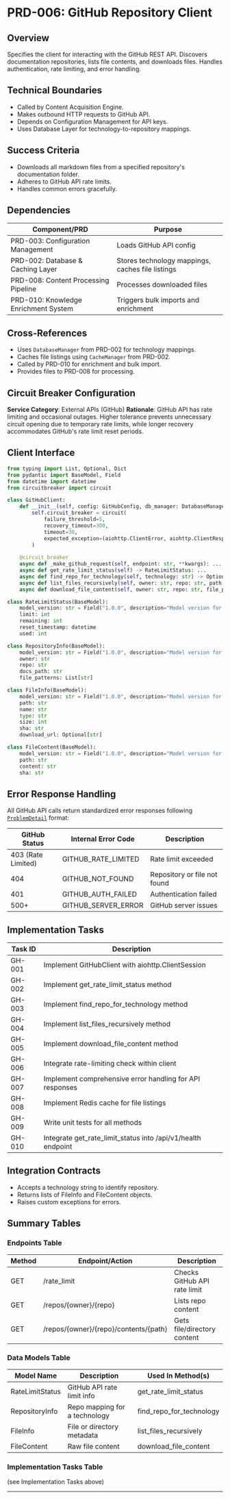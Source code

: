 # PRD-006: GitHub Repository Client

## Overview
Specifies the client for interacting with the GitHub REST API. Discovers documentation repositories, lists file contents, and downloads files. Handles authentication, rate limiting, and error handling.

## Technical Boundaries
- Called by Content Acquisition Engine.
- Makes outbound HTTP requests to GitHub API.
- Depends on Configuration Management for API keys.
- Uses Database Layer for technology-to-repository mappings.

## Success Criteria
- Downloads all markdown files from a specified repository's documentation folder.
- Adheres to GitHub API rate limits.
- Handles common errors gracefully.

## Dependencies
| Component/PRD | Purpose |
|---------------|---------|
| PRD-003: Configuration Management | Loads GitHub API config |
| PRD-002: Database & Caching Layer | Stores technology mappings, caches file listings |
| PRD-008: Content Processing Pipeline | Processes downloaded files |
| PRD-010: Knowledge Enrichment System | Triggers bulk imports and enrichment |

## Cross-References
- Uses `DatabaseManager` from PRD-002 for technology mappings.
- Caches file listings using `CacheManager` from PRD-002.
- Called by PRD-010 for enrichment and bulk import.
- Provides files to PRD-008 for processing.

## Circuit Breaker Configuration

**Service Category**: External APIs (GitHub)
**Rationale**: GitHub API has rate limiting and occasional outages. Higher tolerance prevents unnecessary circuit opening due to temporary rate limits, while longer recovery accommodates GitHub's rate limit reset periods.

## Client Interface

```python
from typing import List, Optional, Dict
from pydantic import BaseModel, Field
from datetime import datetime
from circuitbreaker import circuit

class GitHubClient:
    def __init__(self, config: GitHubConfig, db_manager: DatabaseManager):
        self.circuit_breaker = circuit(
            failure_threshold=5,
            recovery_timeout=300,
            timeout=30,
            expected_exception=(aiohttp.ClientError, aiohttp.ClientResponseError)
        )
    
    @circuit_breaker
    async def _make_github_request(self, endpoint: str, **kwargs): ...
    async def get_rate_limit_status(self) -> RateLimitStatus: ...
    async def find_repo_for_technology(self, technology: str) -> Optional[RepositoryInfo]: ...
    async def list_files_recursively(self, owner: str, repo: str, path: str, file_patterns: List[str]) -> List[FileInfo]: ...
    async def download_file_content(self, owner: str, repo: str, file_path: str) -> Optional[FileContent]: ...

class RateLimitStatus(BaseModel):
    model_version: str = Field("1.0.0", description="Model version for compatibility")
    limit: int
    remaining: int
    reset_timestamp: datetime
    used: int

class RepositoryInfo(BaseModel):
    model_version: str = Field("1.0.0", description="Model version for compatibility")
    owner: str
    repo: str
    docs_path: str
    file_patterns: List[str]

class FileInfo(BaseModel):
    model_version: str = Field("1.0.0", description="Model version for compatibility")
    path: str
    name: str
    type: str
    size: int
    sha: str
    download_url: Optional[str]

class FileContent(BaseModel):
    model_version: str = Field("1.0.0", description="Model version for compatibility")
    path: str
    content: str
    sha: str
```

## Error Response Handling

All GitHub API calls return standardized error responses following [`ProblemDetail`](PRD-001_HTTP_API_Foundation.md:51) format:

| GitHub Status | Internal Error Code | Description |
|---------------|-------------------|-------------|
| 403 (Rate Limited) | GITHUB_RATE_LIMITED | Rate limit exceeded |
| 404 | GITHUB_NOT_FOUND | Repository or file not found |
| 401 | GITHUB_AUTH_FAILED | Authentication failed |
| 500+ | GITHUB_SERVER_ERROR | GitHub server issues |

## Implementation Tasks

| Task ID | Description |
|---------|-------------|
| GH-001  | Implement GitHubClient with aiohttp.ClientSession |
| GH-002  | Implement get_rate_limit_status method |
| GH-003  | Implement find_repo_for_technology method |
| GH-004  | Implement list_files_recursively method |
| GH-005  | Implement download_file_content method |
| GH-006  | Integrate rate-limiting check within client |
| GH-007  | Implement comprehensive error handling for API responses |
| GH-008  | Implement Redis cache for file listings |
| GH-009  | Write unit tests for all methods |
| GH-010  | Integrate get_rate_limit_status into /api/v1/health endpoint |

## Integration Contracts
- Accepts a technology string to identify repository.
- Returns lists of FileInfo and FileContent objects.
- Raises custom exceptions for errors.

## Summary Tables

### Endpoints Table

| Method | Endpoint/Action         | Description                        |
|--------|------------------------|------------------------------------|
| GET    | /rate_limit            | Checks GitHub API rate limit       |
| GET    | /repos/{owner}/{repo}  | Lists repo content                 |
| GET    | /repos/{owner}/{repo}/contents/{path} | Gets file/directory content |

### Data Models Table

| Model Name      | Description                       | Used In Method(s)                |
|-----------------|-----------------------------------|----------------------------------|
| RateLimitStatus | GitHub API rate limit info         | get_rate_limit_status            |
| RepositoryInfo  | Repo mapping for a technology      | find_repo_for_technology         |
| FileInfo        | File or directory metadata         | list_files_recursively           |
| FileContent     | Raw file content                  | download_file_content            |

### Implementation Tasks Table
(see Implementation Tasks above)

---